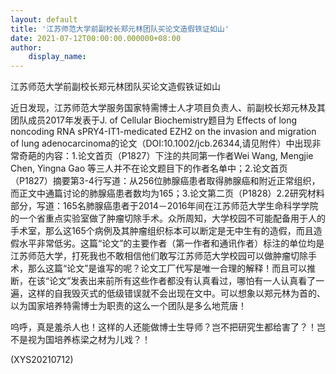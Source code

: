 ```yaml
---
layout: default
title: '江苏师范大学前副校长郑元林团队买论文造假铁证如山'
date: 2021-07-12T00:00:00.000000+08:00
author:
    display_name: 
---
```


江苏师范大学前副校长郑元林团队买论文造假铁证如山

近日发现，江苏师范大学服务国家特需博士人才项目负责人、前副校长郑元林及其团队成员2017年发表于J. of Cellular Biochemistry题目为 Effects of long noncoding RNA sPRY4-IT1-medicated EZH2 on the invasion and migration of lung adenocarcinoma的论文（DOI:10.1002/jcb.26344,请见附件）中出现非常奇葩的内容：1.论文首页（P1827）下注的共同第一作者Wei Wang, Mengjie Chen, Yingna Gao 等三人并不在论文题目下的作者名单中；2.论文首页（P1827）摘要第3-4行写道：从256位肺腺癌患者取得肺腺癌和附近正常组织，而正文中通篇讨论的肺腺癌患者数均为165；3.论文第二页（P1828）2.2研究材料部分，写道：165名肺腺癌患者于2014－2016年间在江苏师范大学生命科学学院的一个省重点实验室做了肿瘤切除手术。众所周知，大学校园不可能配备用于人的手术室，那么这165个病例及其肿瘤组织标本可以断定是无中生有的造假，而且造假水平非常低劣。这篇“论文”的主要作者（第一作者和通讯作者）标注的单位均是江苏师范大学，打死我也不敢相信他们敢写江苏师范大学校园可以做肿瘤切除手术，那么这篇“论文”是谁写的呢？论文工厂代写是唯一合理的解释！而且可以推断，在该“论文”发表出来前所有这些作者都没有认真看过，哪怕有一人认真看了一遍，这样的自我毁灭式的低级错误就不会出现在文中。可以想象以郑元林为首的、以为国家培养特需博士为职责的这么一个团队是多么地荒唐！

呜呼，真是羞杀人也！这样的人还能做博士生导师？岂不把研究生都给害了？！岂不是视为国培养栋梁之材为儿戏？！

(XYS20210712)

